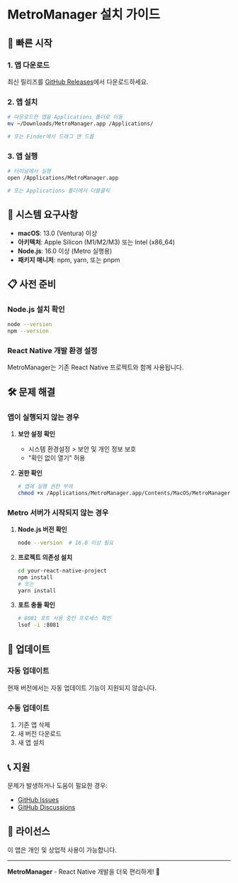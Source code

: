 # MetroManager 설치 가이드

## 🚀 빠른 시작

### 1. 앱 다운로드
최신 릴리즈를 [GitHub Releases](https://github.com/your-username/MetroManager/releases)에서 다운로드하세요.

### 2. 앱 설치
```bash
# 다운로드한 앱을 Applications 폴더로 이동
mv ~/Downloads/MetroManager.app /Applications/

# 또는 Finder에서 드래그 앤 드롭
```

### 3. 앱 실행
```bash
# 터미널에서 실행
open /Applications/MetroManager.app

# 또는 Applications 폴더에서 더블클릭
```

## 🔧 시스템 요구사항

- **macOS**: 13.0 (Ventura) 이상
- **아키텍처**: Apple Silicon (M1/M2/M3) 또는 Intel (x86_64)
- **Node.js**: 16.0 이상 (Metro 실행용)
- **패키지 매니저**: npm, yarn, 또는 pnpm

## 📋 사전 준비

### Node.js 설치 확인
```bash
node --version
npm --version
```

### React Native 개발 환경 설정
MetroManager는 기존 React Native 프로젝트와 함께 사용됩니다.

## 🛠️ 문제 해결

### 앱이 실행되지 않는 경우
1. **보안 설정 확인**
   - 시스템 환경설정 > 보안 및 개인 정보 보호
   - "확인 없이 열기" 허용

2. **권한 확인**
   ```bash
   # 앱에 실행 권한 부여
   chmod +x /Applications/MetroManager.app/Contents/MacOS/MetroManager
   ```

### Metro 서버가 시작되지 않는 경우
1. **Node.js 버전 확인**
   ```bash
   node --version  # 16.0 이상 필요
   ```

2. **프로젝트 의존성 설치**
   ```bash
   cd your-react-native-project
   npm install
   # 또는
   yarn install
   ```

3. **포트 충돌 확인**
   ```bash
   # 8081 포트 사용 중인 프로세스 확인
   lsof -i :8081
   ```

## 🔄 업데이트

### 자동 업데이트
현재 버전에서는 자동 업데이트 기능이 지원되지 않습니다.

### 수동 업데이트
1. 기존 앱 삭제
2. 새 버전 다운로드
3. 새 앱 설치

## 📞 지원

문제가 발생하거나 도움이 필요한 경우:
- [GitHub Issues](https://github.com/your-username/MetroManager/issues)
- [GitHub Discussions](https://github.com/your-username/MetroManager/discussions)

## 📝 라이선스

이 앱은 개인 및 상업적 사용이 가능합니다.

---

**MetroManager** - React Native 개발을 더욱 편리하게! 🚀







